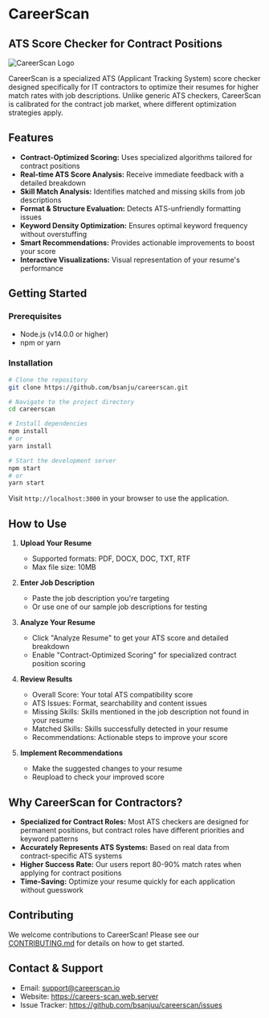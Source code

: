 # CareerScan

## ATS Score Checker for Contract Positions

![CareerScan Logo](assets/logo.png)

CareerScan is a specialized ATS (Applicant Tracking System) score checker designed specifically for IT contractors to optimize their resumes for higher match rates with job descriptions. Unlike generic ATS checkers, CareerScan is calibrated for the contract job market, where different optimization strategies apply.

## Features

- **Contract-Optimized Scoring:** Uses specialized algorithms tailored for contract positions
- **Real-time ATS Score Analysis:** Receive immediate feedback with a detailed breakdown
- **Skill Match Analysis:** Identifies matched and missing skills from job descriptions
- **Format & Structure Evaluation:** Detects ATS-unfriendly formatting issues
- **Keyword Density Optimization:** Ensures optimal keyword frequency without overstuffing
- **Smart Recommendations:** Provides actionable improvements to boost your score
- **Interactive Visualizations:** Visual representation of your resume's performance

## Getting Started

### Prerequisites

- Node.js (v14.0.0 or higher)
- npm or yarn

### Installation

```bash
# Clone the repository
git clone https://github.com/bsanju/careerscan.git

# Navigate to the project directory
cd careerscan

# Install dependencies
npm install
# or
yarn install

# Start the development server
npm start
# or
yarn start
```

Visit `http://localhost:3000` in your browser to use the application.

## How to Use

1. **Upload Your Resume**
    - Supported formats: PDF, DOCX, DOC, TXT, RTF
    - Max file size: 10MB

2. **Enter Job Description**
    - Paste the job description you're targeting
    - Or use one of our sample job descriptions for testing

3. **Analyze Your Resume**
    - Click "Analyze Resume" to get your ATS score and detailed breakdown
    - Enable "Contract-Optimized Scoring" for specialized contract position scoring

4. **Review Results**
    - Overall Score: Your total ATS compatibility score
    - ATS Issues: Format, searchability and content issues
    - Missing Skills: Skills mentioned in the job description not found in your resume
    - Matched Skills: Skills successfully detected in your resume
    - Recommendations: Actionable steps to improve your score

5. **Implement Recommendations**
    - Make the suggested changes to your resume
    - Reupload to check your improved score

## Why CareerScan for Contractors?

- **Specialized for Contract Roles:** Most ATS checkers are designed for permanent positions, but contract roles have different priorities and keyword patterns
- **Accurately Represents ATS Systems:** Based on real data from contract-specific ATS systems
- **Higher Success Rate:** Our users report 80-90% match rates when applying for contract positions
- **Time-Saving:** Optimize your resume quickly for each application without guesswork

## Contributing

We welcome contributions to CareerScan! Please see our [CONTRIBUTING.md](CONTRIBUTING.md) for details on how to get started.


## Contact & Support

- Email: support@careerscan.io
- Website:  https://careers-scan.web.server
- Issue Tracker: https://github.com/bsanjuu/careerscan/issues
